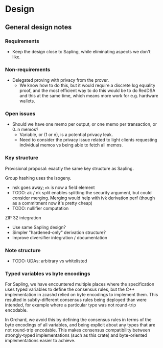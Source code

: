 # Design

## General design notes

### Requirements

- Keep the design close to Sapling, while eliminating aspects we don't like.

### Non-requirements

- Delegated proving with privacy from the prover.
  - We know how to do this, but it would require a discrete log equality proof, and the
    most efficient way to do this would be to do RedDSA and this at the same time, which
    means more work for e.g. hardware wallets.

### Open issues

- Should we have one memo per output, or one memo per transaction, or 0..n memos?
  - Variable, or (1 or n), is a potential privacy leak.
  - Need to consider the privacy issue related to light clients requesting individual
    memos vs being able to fetch all memos.

### Key structure

Provisional proposal: exactly the same key structure as Sapling.

Group hashing uses the isogeny.

- nsk goes away; `nk` is now a field element
- TODO: ak / nk split enables splitting the security argument, but could consider merging.
  Merging would help with ivk derivation perf (though as a commitment now it's pretty cheap)
- TODO: nullifier computation

ZIP 32 integration
- Use same Sapling design?
- Simpler "hardened-only" derivation structure?
- Improve diversifier integration / documentation

### Note structure

- TODO: UDAs: arbitrary vs whitelisted

### Typed variables vs byte encodings

For Sapling, we have encountered multiple places where the specification uses typed
variables to define the consensus rules, but the C++ implementation in zcashd relied on
byte encodings to implement them. This resulted in subtly-different consensus rules being
deployed than were intended, for example where a particular type was not round-trip
encodable.

In Orchard, we avoid this by defining the consensus rules in terms of the byte encodings
of all variables, and being explicit about any types that are not round-trip encodable.
This makes consensus compatibility between strongly-typed implementations (such as this
crate) and byte-oriented implementations easier to achieve.
